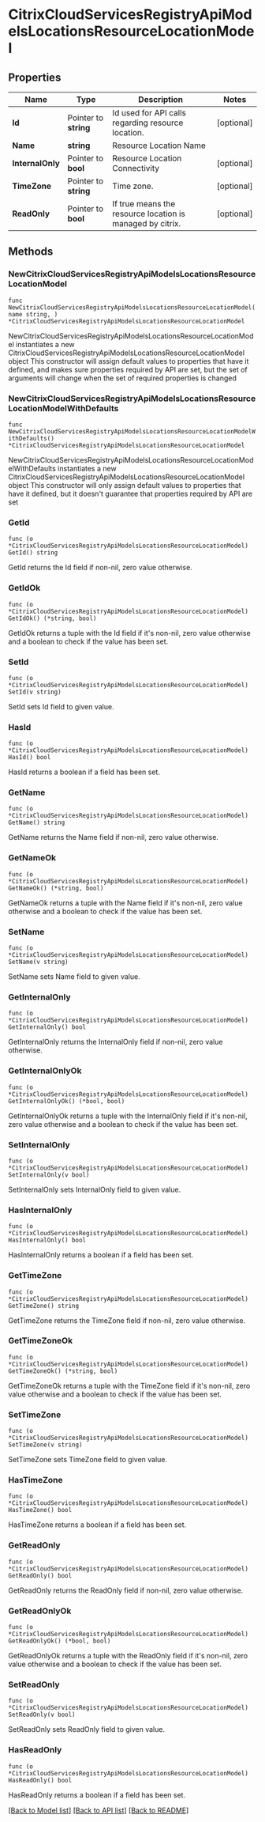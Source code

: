 # CitrixCloudServicesRegistryApiModelsLocationsResourceLocationModel

## Properties

Name | Type | Description | Notes
------------ | ------------- | ------------- | -------------
**Id** | Pointer to **string** | Id used for API calls regarding resource location. | [optional] 
**Name** | **string** | Resource Location Name | 
**InternalOnly** | Pointer to **bool** | Resource Location Connectivity | [optional] 
**TimeZone** | Pointer to **string** | Time zone. | [optional] 
**ReadOnly** | Pointer to **bool** | If true means the resource location is managed by citrix. | [optional] 

## Methods

### NewCitrixCloudServicesRegistryApiModelsLocationsResourceLocationModel

`func NewCitrixCloudServicesRegistryApiModelsLocationsResourceLocationModel(name string, ) *CitrixCloudServicesRegistryApiModelsLocationsResourceLocationModel`

NewCitrixCloudServicesRegistryApiModelsLocationsResourceLocationModel instantiates a new CitrixCloudServicesRegistryApiModelsLocationsResourceLocationModel object
This constructor will assign default values to properties that have it defined,
and makes sure properties required by API are set, but the set of arguments
will change when the set of required properties is changed

### NewCitrixCloudServicesRegistryApiModelsLocationsResourceLocationModelWithDefaults

`func NewCitrixCloudServicesRegistryApiModelsLocationsResourceLocationModelWithDefaults() *CitrixCloudServicesRegistryApiModelsLocationsResourceLocationModel`

NewCitrixCloudServicesRegistryApiModelsLocationsResourceLocationModelWithDefaults instantiates a new CitrixCloudServicesRegistryApiModelsLocationsResourceLocationModel object
This constructor will only assign default values to properties that have it defined,
but it doesn't guarantee that properties required by API are set

### GetId

`func (o *CitrixCloudServicesRegistryApiModelsLocationsResourceLocationModel) GetId() string`

GetId returns the Id field if non-nil, zero value otherwise.

### GetIdOk

`func (o *CitrixCloudServicesRegistryApiModelsLocationsResourceLocationModel) GetIdOk() (*string, bool)`

GetIdOk returns a tuple with the Id field if it's non-nil, zero value otherwise
and a boolean to check if the value has been set.

### SetId

`func (o *CitrixCloudServicesRegistryApiModelsLocationsResourceLocationModel) SetId(v string)`

SetId sets Id field to given value.

### HasId

`func (o *CitrixCloudServicesRegistryApiModelsLocationsResourceLocationModel) HasId() bool`

HasId returns a boolean if a field has been set.

### GetName

`func (o *CitrixCloudServicesRegistryApiModelsLocationsResourceLocationModel) GetName() string`

GetName returns the Name field if non-nil, zero value otherwise.

### GetNameOk

`func (o *CitrixCloudServicesRegistryApiModelsLocationsResourceLocationModel) GetNameOk() (*string, bool)`

GetNameOk returns a tuple with the Name field if it's non-nil, zero value otherwise
and a boolean to check if the value has been set.

### SetName

`func (o *CitrixCloudServicesRegistryApiModelsLocationsResourceLocationModel) SetName(v string)`

SetName sets Name field to given value.


### GetInternalOnly

`func (o *CitrixCloudServicesRegistryApiModelsLocationsResourceLocationModel) GetInternalOnly() bool`

GetInternalOnly returns the InternalOnly field if non-nil, zero value otherwise.

### GetInternalOnlyOk

`func (o *CitrixCloudServicesRegistryApiModelsLocationsResourceLocationModel) GetInternalOnlyOk() (*bool, bool)`

GetInternalOnlyOk returns a tuple with the InternalOnly field if it's non-nil, zero value otherwise
and a boolean to check if the value has been set.

### SetInternalOnly

`func (o *CitrixCloudServicesRegistryApiModelsLocationsResourceLocationModel) SetInternalOnly(v bool)`

SetInternalOnly sets InternalOnly field to given value.

### HasInternalOnly

`func (o *CitrixCloudServicesRegistryApiModelsLocationsResourceLocationModel) HasInternalOnly() bool`

HasInternalOnly returns a boolean if a field has been set.

### GetTimeZone

`func (o *CitrixCloudServicesRegistryApiModelsLocationsResourceLocationModel) GetTimeZone() string`

GetTimeZone returns the TimeZone field if non-nil, zero value otherwise.

### GetTimeZoneOk

`func (o *CitrixCloudServicesRegistryApiModelsLocationsResourceLocationModel) GetTimeZoneOk() (*string, bool)`

GetTimeZoneOk returns a tuple with the TimeZone field if it's non-nil, zero value otherwise
and a boolean to check if the value has been set.

### SetTimeZone

`func (o *CitrixCloudServicesRegistryApiModelsLocationsResourceLocationModel) SetTimeZone(v string)`

SetTimeZone sets TimeZone field to given value.

### HasTimeZone

`func (o *CitrixCloudServicesRegistryApiModelsLocationsResourceLocationModel) HasTimeZone() bool`

HasTimeZone returns a boolean if a field has been set.

### GetReadOnly

`func (o *CitrixCloudServicesRegistryApiModelsLocationsResourceLocationModel) GetReadOnly() bool`

GetReadOnly returns the ReadOnly field if non-nil, zero value otherwise.

### GetReadOnlyOk

`func (o *CitrixCloudServicesRegistryApiModelsLocationsResourceLocationModel) GetReadOnlyOk() (*bool, bool)`

GetReadOnlyOk returns a tuple with the ReadOnly field if it's non-nil, zero value otherwise
and a boolean to check if the value has been set.

### SetReadOnly

`func (o *CitrixCloudServicesRegistryApiModelsLocationsResourceLocationModel) SetReadOnly(v bool)`

SetReadOnly sets ReadOnly field to given value.

### HasReadOnly

`func (o *CitrixCloudServicesRegistryApiModelsLocationsResourceLocationModel) HasReadOnly() bool`

HasReadOnly returns a boolean if a field has been set.


[[Back to Model list]](../README.md#documentation-for-models) [[Back to API list]](../README.md#documentation-for-api-endpoints) [[Back to README]](../README.md)


